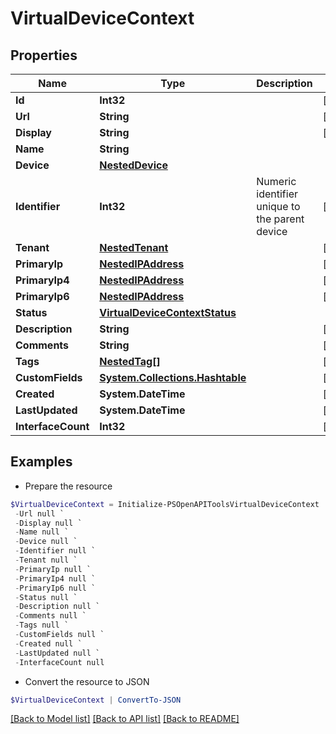 # VirtualDeviceContext
## Properties

Name | Type | Description | Notes
------------ | ------------- | ------------- | -------------
**Id** | **Int32** |  | [readonly] 
**Url** | **String** |  | [readonly] 
**Display** | **String** |  | [readonly] 
**Name** | **String** |  | 
**Device** | [**NestedDevice**](NestedDevice.md) |  | 
**Identifier** | **Int32** | Numeric identifier unique to the parent device | [optional] 
**Tenant** | [**NestedTenant**](NestedTenant.md) |  | [optional] 
**PrimaryIp** | [**NestedIPAddress**](NestedIPAddress.md) |  | [readonly] 
**PrimaryIp4** | [**NestedIPAddress**](NestedIPAddress.md) |  | [optional] 
**PrimaryIp6** | [**NestedIPAddress**](NestedIPAddress.md) |  | [optional] 
**Status** | [**VirtualDeviceContextStatus**](VirtualDeviceContextStatus.md) |  | 
**Description** | **String** |  | [optional] 
**Comments** | **String** |  | [optional] 
**Tags** | [**NestedTag[]**](NestedTag.md) |  | [optional] 
**CustomFields** | [**System.Collections.Hashtable**](AnyType.md) |  | [optional] 
**Created** | **System.DateTime** |  | [readonly] 
**LastUpdated** | **System.DateTime** |  | [readonly] 
**InterfaceCount** | **Int32** |  | [readonly] 

## Examples

- Prepare the resource
```powershell
$VirtualDeviceContext = Initialize-PSOpenAPIToolsVirtualDeviceContext  -Id null `
 -Url null `
 -Display null `
 -Name null `
 -Device null `
 -Identifier null `
 -Tenant null `
 -PrimaryIp null `
 -PrimaryIp4 null `
 -PrimaryIp6 null `
 -Status null `
 -Description null `
 -Comments null `
 -Tags null `
 -CustomFields null `
 -Created null `
 -LastUpdated null `
 -InterfaceCount null
```

- Convert the resource to JSON
```powershell
$VirtualDeviceContext | ConvertTo-JSON
```

[[Back to Model list]](../README.md#documentation-for-models) [[Back to API list]](../README.md#documentation-for-api-endpoints) [[Back to README]](../README.md)

